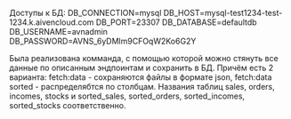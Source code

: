 Доступы к БД:
DB_CONNECTION=mysql
DB_HOST=mysql-test1234-test-1234.k.aivencloud.com
DB_PORT=23307
DB_DATABASE=defaultdb
DB_USERNAME=avnadmin
DB_PASSWORD=AVNS_6yDMlm9CFOqW2Ko6G2Y

Была реализована комманда, с помощью которой можно стянуть
все данные по описанным эндпоинтам и сохранить в БД.
Причём есть 2 варианта: fetch:data - сохраняются файлы в формате json, fetch:data sorted - распределябтся по столбцам.
Названия таблиц sales, orders, incomes, stocks и sorted_sales, sorted_orders, sorted_incomes, sorted_stocks соответственно.
